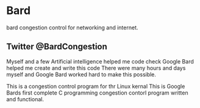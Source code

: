 # Bard
bard congestion control for networking and internet.

## Twitter @BardCongestion

Myself and a few Artificial intelligence helped me code check
Google Bard helped me create and write this code
There were many hours and days myself and Google Bard
worked hard to make this possible.

This is a congestion control program for thr Linux kernal
This is Google Bards first complete C programming congestion
contorl program written and functional.
